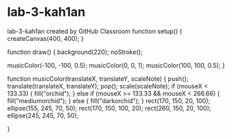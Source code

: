 # lab-3-kah1an
lab-3-kah1an created by GitHub Classroom
function setup() {
  createCanvas(400, 400);
}

function draw() {
  background(220);
  noStroke();

  musicColor(-100, -100, 0.5);
  musicColor(0, 0, 1);
  musicColor(100, 100, 0.5);
}

function musicColor(translateX, translateY, scaleNote) {
  push();
  translate(translateX, translateY);
  pop();
  scale(scaleNote);
  if (mouseX < 133.33) {
    fill("orchid");
  } else if (mouseX >= 133.33 && mouseX < 266.66) {
    fill("mediumorchid");
  } else {
    fill("darkorchid");
  }
  rect(170, 150, 20, 100);
  ellipse(155, 245, 70, 50);
  rect(170, 150, 100, 20);
  rect(260, 150, 20, 100);
  ellipse(245, 245, 70, 50);
  
}
